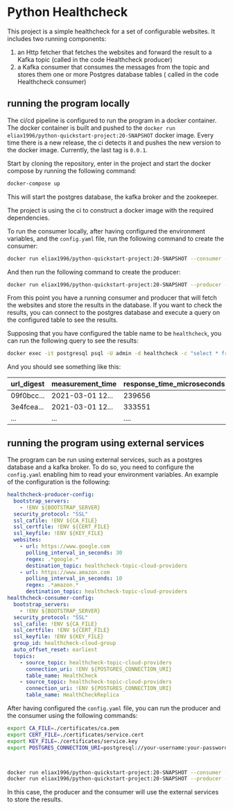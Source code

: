 # Python Healthcheck

This project is a simple healthcheck for a set of configurable websites.
It includes two running components:

1. an Http fetcher that fetches the websites and forward the result to a Kafka topic (called in the code Healthcheck
   producer)
2. a Kafka consumer that consumes the messages from the topic and stores them one or more Postgres database tables (
   called in the code Healthcheck consumer)

## running the program locally

The ci/cd pipeline is configured to run the program in a docker container.
The docker container is built and pushed to the `docker run eliax1996/python-quickstart-project:20-SNAPSHOT` docker image.
Every time there is a new release, the ci detects it and pushes the new version to the docker image.
Currently, the last tag is `0.0.1`.

Start by cloning the repository, enter in the project and start the docker compose by running the following command:

```bash
docker-compose up
```

This will start the postgres database, the kafka broker and the zookeeper.

The project is using the ci to construct a docker image with the required dependencies.

To run the consumer locally, after having configured the environment variables, and the `config.yaml` file, run the
following command to create the consumer:

```bash
docker run eliax1996/python-quickstart-project:20-SNAPSHOT --consumer -c config.yaml
```

And then run the following command to create the producer:

```bash
docker run eliax1996/python-quickstart-project:20-SNAPSHOT --producer -c config.yaml
```

From this point you have a running consumer and producer that will fetch the websites and store the results in the
database.
If you want to check the results, you can connect to the postgres database and execute a query on the configured table
to see the results.

Supposing that you have configured the table name to be `healthcheck`, you can run the following query to see the
results:

```bash
docker exec -it postgresql psql -U admin -d healthcheck -c "select * from healthcheck"
```

And you should see something like this:

| url_digest | measurement_time | response_time_microseconds | uri   | status_code | regex_present | regex_match |
|------------|------------------|----------------------------|-------|-------------|---------------|-------------|
| 09f0bcc... | 2021-03-01 12... | 239656                     | ww... | 200         | f             |             |
| 3e4fcea... | 2021-03-01 12... | 333551                     | ww... | 200         | y             | y           |
| ...        | ...              | ....                       | ...   | ...         | ...           | ...         |

## running the program using external services

The program can be run using external services, such as a postgres database and a kafka broker.
To do so, you need to configure the `config.yaml` enabling him to read your environment variables.
An example of the configuration is the following:

```yaml
healthcheck-producer-config:
  bootstrap_servers:
    - !ENV ${BOOTSTRAP_SERVER}
  security_protocol: "SSL"
  ssl_cafile: !ENV ${CA_FILE}
  ssl_certfile: !ENV ${CERT_FILE}
  ssl_keyfile: !ENV ${KEY_FILE}
  websites:
    - url: https://www.google.com
      polling_interval_in_seconds: 30
      regex: .*google.*
      destination_topic: healthcheck-topic-cloud-providers
    - url: https://www.amazon.com
      polling_interval_in_seconds: 10
      regex: .*amazon.*
      destination_topic: healthcheck-topic-cloud-providers
healthcheck-consumer-config:
  bootstrap_servers:
    - !ENV ${BOOTSTRAP_SERVER}
  security_protocol: "SSL"
  ssl_cafile: !ENV ${CA_FILE}
  ssl_certfile: !ENV ${CERT_FILE}
  ssl_keyfile: !ENV ${KEY_FILE}
  group_id: healthcheck-cloud-group
  auto_offset_reset: earliest
  topics:
    - source_topic: healthcheck-topic-cloud-providers
      connection_uri: !ENV ${POSTGRES_CONNECTION_URI}
      table_name: HealthCheck
    - source_topic: healthcheck-topic-cloud-providers
      connection_uri: !ENV ${POSTGRES_CONNECTION_URI}
      table_name: HealthCheckReplica
```

After having configured the `config.yaml` file, you can run the producer and the consumer using the following commands:

```bash
export CA_FILE=./certificates/ca.pem
export CERT_FILE=./certificates/service.cert
export KEY_FILE=./certificates/service.key
export POSTGRES_CONNECTION_URI=postgresql://your-username:your-password@your-postgres-database:5432/your-database-name



docker run eliax1996/python-quickstart-project:20-SNAPSHOT --consumer -c config.yaml &
docker run eliax1996/python-quickstart-project:20-SNAPSHOT --producer -c config.yaml &
```

In this case, the producer and the consumer will use the external services to store the results.
